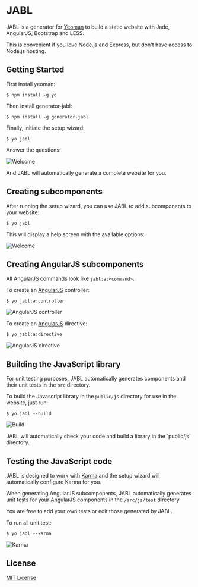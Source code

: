 # JABL

JABL is a generator for [Yeoman](http://yeoman.io) to build a static website with Jade, AngularJS, Bootstrap and LESS.

This is convenient if you love Node.js and Express, but don't have access to Node.js hosting.

## Getting Started

First install yeoman:

    $ npm install -g yo

Then install generator-jabl:

    $ npm install -g generator-jabl

Finally, initiate the setup wizard:

    $ yo jabl
    
Answer the questions:

![Welcome](http://jvandemo.github.io/generator-jabl/images/screenshots/setup.png)

And JABL will automatically generate a complete website for you.
    
## Creating subcomponents

After running the setup wizard, you can use JABL to add subcomponents to your website:

    $ yo jabl
    
This will display a help screen with the available options:

![Welcome](http://jvandemo.github.io/generator-jabl/images/screenshots/welcome.png)

## Creating AngularJS subcomponents

All [AngularJS](http://www.angularjs.org) commands look like `jabl:a:<command>`.

To create an [AngularJS](http://www.angularjs.org) controller:

    $ yo jabl:a:controller
    
![AngularJS controller](http://jvandemo.github.io/generator-jabl/images/screenshots/a-controller.png)

To create an [AngularJS](http://www.angularjs.org) directive:

    $ yo jabl:a:directive
    
![AngularJS directive](http://jvandemo.github.io/generator-jabl/images/screenshots/directive.png)

## Building the JavaScript library

For unit testing purposes, JABL automatically generates components and their unit tests in the `src` directory.

To build the Javascript library in the `public/js` directory for use in the website, just run:

    $ yo jabl --build
    
![Build](http://jvandemo.github.io/generator-jabl/images/screenshots/build.png)

JABL will automatically check your code and build a library in the `public/js' directory.
    
## Testing the JavaScript code

JABL is designed to work with [Karma](http://karma-runner.github.io/) and the setup wizard will automatically configure Karma for you.

When generating AngularJS subcomponents, JABL automatically generates unit tests for your AngularJS components in the `/src/js/test` directory.

You are free to add your own tests or edit those generated by JABL.

To run all unit test:

    $ yo jabl --karma
    
![Karma](http://jvandemo.github.io/generator-jabl/images/screenshots/karma.png)

## License

[MIT License](http://en.wikipedia.org/wiki/MIT_License)
